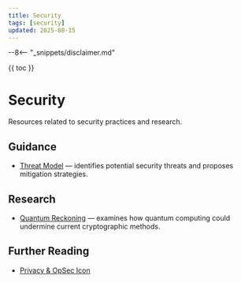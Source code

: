 ```yaml
---
title: Security
tags: [security]
updated: 2025-08-15
---
```

--8<-- "_snippets/disclaimer.md"

{{ toc }}

# Security

Resources related to security practices and research.

## Guidance
- [Threat Model](threat-model.md) — identifies potential security threats and proposes mitigation strategies.

## Research
- [Quantum Reckoning](quantum-reckoning.md) — examines how quantum computing could undermine current cryptographic methods.

## Further Reading

- [Privacy & OpSec Icon](../wave-icons/wave3-privacy-opsec.svg)
